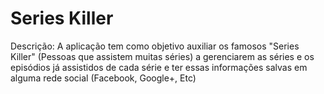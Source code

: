 # Series Killer

Descrição: A aplicação tem como objetivo auxiliar os famosos "Series Killer" (Pessoas que assistem muitas séries) a gerenciarem as séries e os episódios já assistidos de cada série e ter essas informações salvas em alguma rede social (Facebook, Google+, Etc)
